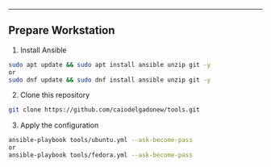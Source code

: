 ___

## Prepare Workstation

1. Install Ansible
```bash
sudo apt update && sudo apt install ansible unzip git -y
or
sudo dnf update && sudo dnf install ansible unzip git -y
```
2. Clone this repository
```bash
git clone https://github.com/caiodelgadonew/tools.git
```

3. Apply the configuration
```bash
ansible-playbook tools/ubuntu.yml --ask-become-pass
or
ansible-playbook tools/fedora.yml --ask-become-pass

